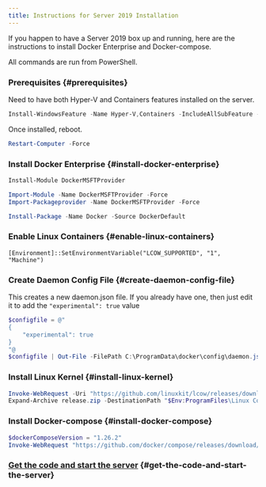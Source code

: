```yaml
---
title: Instructions for Server 2019 Installation
---
```


If you happen to have a Server 2019 box up and running, here are the instructions to install Docker Enterprise and Docker-compose.

All commands are run from PowerShell.

### Prerequisites {#prerequisites}
Need to have both Hyper-V and Containers features installed on the server.

```powershell
Install-WindowsFeature -Name Hyper-V,Containers -IncludeAllSubFeature -IncludeManagementTools
```

Once installed, reboot.

```powershell
Restart-Computer -Force
```

### Install Docker Enterprise {#install-docker-enterprise}

```powershell
Install-Module DockerMSFTProvider

Import-Module -Name DockerMSFTProvider -Force
Import-Packageprovider -Name DockerMSFTProvider -Force

Install-Package -Name Docker -Source DockerDefault
```

### Enable Linux Containers {#enable-linux-containers}
```
[Environment]::SetEnvironmentVariable("LCOW_SUPPORTED", "1", "Machine")
```


### Create Daemon Config File {#create-daemon-config-file}
This creates a new daemon.json file.  If you already have one, then just edit it to add the ```"experimental": true``` value

```powershell
$configfile = @"
{
    "experimental": true
}
"@
$configfile | Out-File -FilePath C:\ProgramData\docker\config\daemon.json -Encoding ascii -Force
```

### Install Linux Kernel {#install-linux-kernel}

```powershell
Invoke-WebRequest -Uri "https://github.com/linuxkit/lcow/releases/download/v4.14.35-v0.3.9/release.zip" -UseBasicParsing -OutFile release.zip
Expand-Archive release.zip -DestinationPath "$Env:ProgramFiles\Linux Containers\."
```

### Install Docker-compose {#install-docker-compose}

```powershell
$dockerComposeVersion = "1.26.2"
Invoke-WebRequest "https://github.com/docker/compose/releases/download/$dockerComposeVersion/docker-compose-Windows-x86_64.exe" -UseBasicParsing -OutFile $Env:ProgramFiles\docker\docker-compose.exe
```

### [Get the code and start the server](../../configure) {#get-the-code-and-start-the-server}
